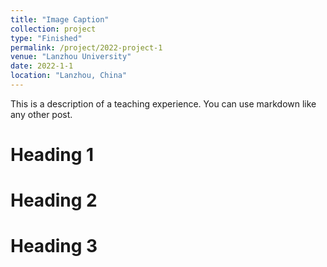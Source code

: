 ```yaml
---
title: "Image Caption"
collection: project
type: "Finished"
permalink: /project/2022-project-1
venue: "Lanzhou University"
date: 2022-1-1
location: "Lanzhou, China"
---
```


This is a description of a teaching experience. You can use markdown like any other post.

Heading 1
======

Heading 2
======

Heading 3
======
